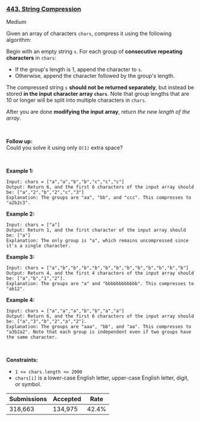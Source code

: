 ### [443. String Compression](https://leetcode.com/problems/string-compression/)

Medium

Given an array of characters `` chars ``, compress it using the following algorithm:

Begin with an empty string `` s ``. For each group of __consecutive repeating characters__ in `` chars ``:

*   If the group's length is 1, append the character to `` s ``.
*   Otherwise, append the character followed by the group's length.

The compressed string `` s `` __should not be returned separately__, but instead be stored __in the input character array `` chars ``__. Note that group lengths that are 10 or longer will be split into multiple characters in `` chars ``.

After you are done __modifying the input array__, return _the new length of the array_.

 

__Follow up:__  
Could you solve it using only `` O(1) `` extra space?

 

__Example 1:__

```
Input: chars = ["a","a","b","b","c","c","c"]
Output: Return 6, and the first 6 characters of the input array should be: ["a","2","b","2","c","3"]
Explanation: The groups are "aa", "bb", and "ccc". This compresses to "a2b2c3".
```

__Example 2:__

```
Input: chars = ["a"]
Output: Return 1, and the first character of the input array should be: ["a"]
Explanation: The only group is "a", which remains uncompressed since it's a single character.
```

__Example 3:__

```
Input: chars = ["a","b","b","b","b","b","b","b","b","b","b","b","b"]
Output: Return 4, and the first 4 characters of the input array should be: ["a","b","1","2"].
Explanation: The groups are "a" and "bbbbbbbbbbbb". This compresses to "ab12".
```

__Example 4:__

```
Input: chars = ["a","a","a","b","b","a","a"]
Output: Return 6, and the first 6 characters of the input array should be: ["a","3","b","2","a","2"].
Explanation: The groups are "aaa", "bb", and "aa". This compresses to "a3b2a2". Note that each group is independent even if two groups have the same character.
```

 

__Constraints:__

*   `` 1 <= chars.length <= 2000 ``
*   `` chars[i] `` is a lower-case English letter, upper-case English letter, digit, or symbol.

| Submissions    | Accepted     | Rate   |
| -------------- | ------------ | ------ |
| 318,663 | 134,975 | 42.4% |